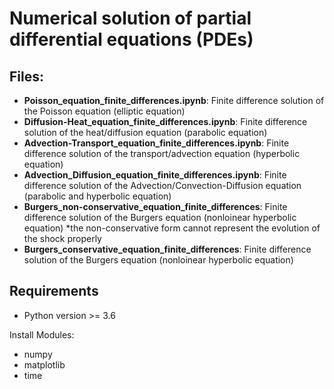 # Numerical solution of partial differential equations (PDEs)

## Files:

- **Poisson_equation_finite_differences.ipynb**: Finite difference solution of the Poisson equation (elliptic equation)
- **Diffusion-Heat_equation_finite_differences.ipynb**:  Finite difference solution of the heat/diffusion equation (parabolic equation)
- **Advection-Transport_equation_finite_differences.ipynb**: Finite difference solution of the transport/advection equation (hyperbolic equation)
- **Advection_Diffusion_equation_finite_differences.ipynb**: Finite difference solution of the Advection/Convection-Diffusion equation (parabolic and hyperbolic equation)
- **Burgers_non-conservative_equation_finite_differences**: Finite difference solution of the Burgers equation (nonloinear hyperbolic equation) \*the non-conservative form cannot represent the evolution of the shock properly
- **Burgers_conservative_equation_finite_differences**: Finite difference solution of the Burgers equation (nonloinear hyperbolic equation)

## Requirements

- Python version >= 3.6

Install Modules:

- numpy
- matplotlib
- time



